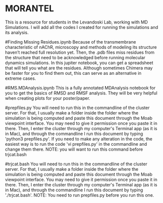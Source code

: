 # MORANTEL
This is a resource for students in the Levandoski Lab, working with MD Simulations. I will add all the codes I created for running the simulations and its analysis.

#Finding Missing Residues.ipynb
Because of the transmembrane characteristic of nAChR, microscopy and methods of modeling its structure haven’t reached full resolution yet. Then, the .pdb files miss residues from the structure that need to be acknowledged before running molecular dynamics simulations. In this jupiter notebook, you can get a spreadsheet that will tell you what are the residues. Although sometimes Chimera may be faster for you to find them out, this can serve as an alternative in extreme cases.

#RMS.MDAnalysis.ipynb
This is a fully annotated MDAnalysis notebook for you to get the basics of RMSD and RMSF analysis. They will be very helpful when creating plots for your poster/paper.

#prepfiles.py
You will need to run this in the commandline of the cluster server. For that, I usually make a folder inside the folder where the simulation is being computed and paste this document through the Moab viewpoint interface. You may need to give it permission once you paste it in there. Then, I enter the cluster through my computer's Terminal app (as it is in Mac), and through the commandline I run this document by typing 'python3 prepfiles.py'. If you need to make any alteration in the code, the easiest way is to run the code 'vi prepfiles.py' in the commandline and change them there. NOTE: you will want to run this command before trjcat.bash

#trjcat.bash
You will need to run this in the commandline of the cluster server. For that, I usually make a folder inside the folder where the simulation is being computed and paste this document through the Moab viewpoint interface. You may need to give it permission once you paste it in there. Then, I enter the cluster through my computer's Terminal app (as it is in Mac), and through the commandline I run this document by typing './trjcat.bash'. NOTE: You need to run prepfiles.py before you run this one.
